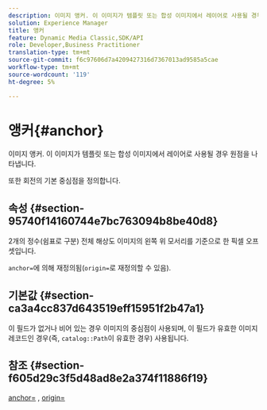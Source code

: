 ```yaml
---
description: 이미지 앵커. 이 이미지가 템플릿 또는 합성 이미지에서 레이어로 사용될 경우 원점을 나타냅니다.
solution: Experience Manager
title: 앵커
feature: Dynamic Media Classic,SDK/API
role: Developer,Business Practitioner
translation-type: tm+mt
source-git-commit: f6c97606d7a4209427316d7367013ad9585a5cae
workflow-type: tm+mt
source-wordcount: '119'
ht-degree: 5%

---
```



# 앵커{#anchor}

이미지 앵커. 이 이미지가 템플릿 또는 합성 이미지에서 레이어로 사용될 경우 원점을 나타냅니다.

또한 회전의 기본 중심점을 정의합니다.

## 속성 {#section-95740f14160744e7bc763094b8be40d8}

2개의 정수(쉼표로 구분) 전체 해상도 이미지의 왼쪽 위 모서리를 기준으로 한 픽셀 오프셋입니다.

`anchor=`에 의해 재정의됨(`origin=`로 재정의할 수 있음).

## 기본값 {#section-ca3a4cc837d643519eff15951f2b47a1}

이 필드가 없거나 비어 있는 경우 이미지의 중심점이 사용되며, 이 필드가 유효한 이미지 레코드인 경우(즉, `catalog::Path`이 유효한 경우) 사용됩니다.

## 참조 {#section-f605d29c3f5d48ad8e2a374f11886f19}

[anchor=](/help/aem-is-ir-api/is-api/http-ref/image-serving-api-ref/c-http-protocol-reference/c-command-reference/r-anchor.md) ,  [origin=](/help/aem-is-ir-api/is-api/http-ref/image-serving-api-ref/c-http-protocol-reference/c-command-reference/r-origin.md)
